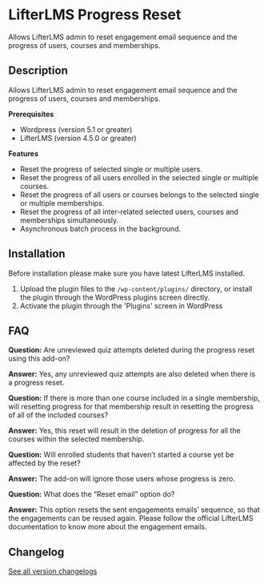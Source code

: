 # LifterLMS Progress Reset

Allows LifterLMS admin to reset engagement email sequence and the progress of users, courses and memberships.

## Description

Allows LifterLMS admin to reset engagement email sequence and the progress of users, courses and memberships.

**Prerequisites**

- Wordpress (version 5.1 or greater)
- LifterLMS (version 4.5.0 or greater)

**Features**

- Reset the progress of selected single or multiple users.
- Reset the progress of all users enrolled in the selected single or multiple courses.
- Reset the progress of all users or courses belongs to the selected single or multiple memberships.
- Reset the progress of all inter-related selected users, courses and memberships simultaneously.
- Asynchronous batch process in the background.

## Installation

Before installation please make sure you have latest LifterLMS installed.

1. Upload the plugin files to the `/wp-content/plugins/` directory, or install the plugin through the WordPress plugins screen directly.
2. Activate the plugin through the 'Plugins' screen in WordPress

## FAQ

**Question:** Are unreviewed quiz attempts deleted during the progress reset using this add-on?

**Answer:** Yes, any unreviewed quiz attempts are also deleted when there is a progress reset.

**Question:** If there is more than one course included in a single membership, will resetting progress for that membership result in resetting the progress of all of the included courses?

**Answer:** Yes, this reset will result in the deletion of progress for all the courses within the selected membership.

**Question:** Will enrolled students that haven’t started a course yet be affected by the reset?

**Answer:** The add-on will ignore those users whose progress is zero.

**Question:** What does the “Reset email” option do?

**Answer:** This option resets the sent engagements emails’ sequence, so that the engagements can be reused again. Please follow the official LifterLMS documentation to know more about the engagement emails.

## Changelog

[See all version changelogs](CHANGELOG.md)
